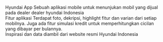 Hyundai App
Sebuah aplikasi mobile untuk menunjukan mobil yang dijual pada dealer dealer hyundai Indonesia
<br>
Fitur aplikasi
Terdapat foto, dekripsi, highlight fitur dan varian dari setiap mobilnya. Juga ada fitur simulasi kredit untuk memperhitungkan cicilan yang dibayar per bulannya. 
<br>
Inspirasi dan data diambil dari website resmi Hyundai Indonesia
 
